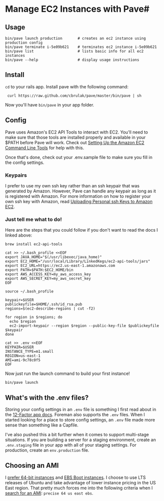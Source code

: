 # Manage EC2 Instances with Pave#

## Usage ##

    bin/pave launch production       # creates an ec2 instance using production config
    bin/pave terminate i-5e09b621    # terminates ec2 instance i-5e09b621
    bin/pave list                    # lists basic info for all ec2 instances
    bin/pave --help                  # display usage instructions

## Install ##

`cd` to your rails app. Install pave with the following command:

     curl https://raw.github.com/cbrulak/pave/master/bin/pave | sh

Now you'll have `bin/pave` in your app folder.

## Config ##

Pave uses Amazon's EC2 API Tools to interact with EC2.  You'll need to make sure that those tools are installed properly and available in your $PATH before Pave will work.  Check out [Setting Up the Amazon EC2 Command Line Tools](http://docs.aws.amazon.com/AWSEC2/latest/UserGuide/SettingUp_CommandLine.html) for help with this.

Once that's done, check out your .env.sample file to make sure you fill in the config settings.

### Keypairs ###

I prefer to use my own ssh key rather than an ssh keypair that was generated by Amazon. However, Pave can handle any keypair as long as it is registered with Amazon. For more information on how to register your own ssh key with Amazon, read [Uploading Personal ssh Keys to Amazon EC2](http://alestic.com/2010/10/ec2-ssh-keys).

### Just tell me what to do! ###

Here are the steps that you could follow if you don't want to read the docs I linked above:

    brew install ec2-api-tools

    cat >> ~/.bash_profile <<EOF
    export JAVA_HOME="$(/usr/libexec/java_home)"
    export EC2_HOME="/usr/local/Library/LinkedKegs/ec2-api-tools/jars"
    export EC2_URL=https://ec2.us-east-1.amazonaws.com
    export PATH=$PATH:$EC2_HOME/bin
    export AWS_ACCESS_KEY=my_aws_access_key
    export AWS_SECRET_KEY=my_aws_secret_key
    EOF

    source ~/.bash_profile
    
    keypair=$USER
    publickeyfile=$HOME/.ssh/id_rsa.pub
    regions=$(ec2-describe-regions | cut -f2)

    for region in $regions; do
      echo $region
      ec2-import-keypair --region $region --public-key-file $publickeyfile $keypair
    done
        
    cat >> .env <<EOF
    KEYPAIR=$USER
    INSTANCE_TYPE=m1.small
    REGION=us-east-1
    AMI=ami-9c78c0f5
    EOF

Now just run the launch command to build your first instance!

    bin/pave launch
    
## What's with the .env files? ##

Storing your config settings in an `.env` file is something I first read about in the [12-Factor app docs](http://www.12factor.net/config). Foreman also supports the `.env` files. When I started looking for a place to store config settings, an `.env` file made more sense than something like a Capfile.

I've also pushed this a bit further when it comes to support multi-stage situations. If you are building a server for a staging environment, create an `.env.staging` file in your app with all of your staging settings. For production, create an `env.production` file.

## Choosing an AMI ##

I [prefer 64-bit instances](http://alestic.com/2012/03/ec2-64-bit) and [EBS Boot instances](http://alestic.com/2012/01/ec2-ebs-boot-recommended).  I choose to use LTS releases of Ubuntu and take advantage of lower instance pricing in the US East region.  That pretty much forces me into the following criteria when I [search for an AMI](http://cloud.ubuntu.com/ami/): `precise 64 us east ebs`.
